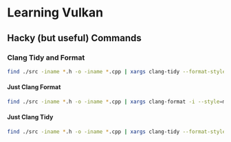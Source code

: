 # Learning Vulkan


## Hacky (but useful) Commands

### Clang Tidy and Format
```bash
find ./src -iname *.h -o -iname *.cpp | xargs clang-tidy --format-style=file --fix --fix-errors && find ./src -iname *.h -o -iname *.cpp | xargs clang-format -i --style=microsoft
```

#### Just Clang Format
```bash
find ./src -iname *.h -o -iname *.cpp | xargs clang-format -i --style=microsoft
```

#### Just Clang Tidy
```bash
find ./src -iname *.h -o -iname *.cpp | xargs clang-tidy --format-style=file --fix --fix-errors
```